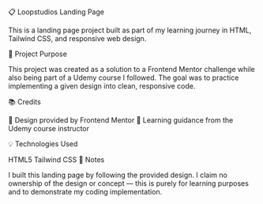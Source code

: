 📋 Loopstudios Landing Page

This is a landing page project built as part of my learning journey in HTML, Tailwind CSS, and responsive web design.

🚀 Project Purpose

This project was created as a solution to a Frontend Mentor challenge while also being part of a Udemy course I followed. The goal was to practice implementing a given design into clean, responsive code.

📚 Credits

🎨 Design provided by Frontend Mentor 📘 Learning guidance from the Udemy course instructor

💡 Technologies Used

HTML5
Tailwind CSS
📝 Notes

I built this landing page by following the provided design. I claim no ownership of the design or concept — this is purely for learning purposes and to demonstrate my coding implementation.
